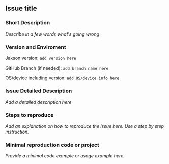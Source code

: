 ## Issue title

### Short Description

*Describe in a few words what's going wrong*

### Version and Enviroment

Jakson version: `add version here`

GitHub Branch (if needed): `add branch name here`

OS/device including version: `add OS/device info here`

### Issue Detailed Description

*Add a detailed description here*

### Steps to reproduce

*Add an explanation on how to reproduce the issue here. Use a step by step instruction.*

###  Minimal reproduction code or project

*Provide a minimal code example or usage example here.*